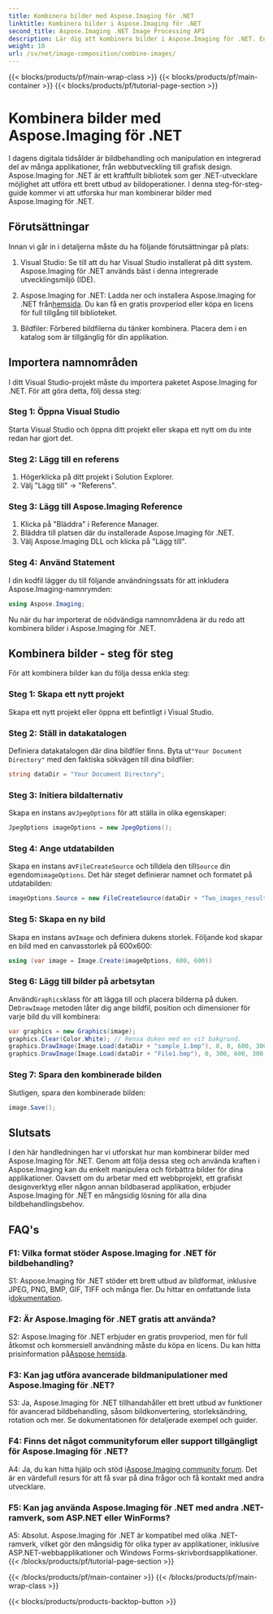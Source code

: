 ```yaml
---
title: Kombinera bilder med Aspose.Imaging för .NET
linktitle: Kombinera bilder i Aspose.Imaging för .NET
second_title: Aspose.Imaging .NET Image Processing API
description: Lär dig att kombinera bilder i Aspose.Imaging för .NET. En steg-för-steg guide till kraftfull bildbehandling.
weight: 10
url: /sv/net/image-composition/combine-images/
---
```


{{< blocks/products/pf/main-wrap-class >}}
{{< blocks/products/pf/main-container >}}
{{< blocks/products/pf/tutorial-page-section >}}

# Kombinera bilder med Aspose.Imaging för .NET

I dagens digitala tidsålder är bildbehandling och manipulation en integrerad del av många applikationer, från webbutveckling till grafisk design. Aspose.Imaging for .NET är ett kraftfullt bibliotek som ger .NET-utvecklare möjlighet att utföra ett brett utbud av bildoperationer. I denna steg-för-steg-guide kommer vi att utforska hur man kombinerar bilder med Aspose.Imaging för .NET. 

## Förutsättningar

Innan vi går in i detaljerna måste du ha följande förutsättningar på plats:

1. Visual Studio: Se till att du har Visual Studio installerat på ditt system. Aspose.Imaging för .NET används bäst i denna integrerade utvecklingsmiljö (IDE).

2.  Aspose.Imaging for .NET: Ladda ner och installera Aspose.Imaging for .NET från[hemsida](https://releases.aspose.com/imaging/net/). Du kan få en gratis provperiod eller köpa en licens för full tillgång till biblioteket.

3. Bildfiler: Förbered bildfilerna du tänker kombinera. Placera dem i en katalog som är tillgänglig för din applikation.

## Importera namnområden

I ditt Visual Studio-projekt måste du importera paketet Aspose.Imaging for .NET. För att göra detta, följ dessa steg:

### Steg 1: Öppna Visual Studio

Starta Visual Studio och öppna ditt projekt eller skapa ett nytt om du inte redan har gjort det.

### Steg 2: Lägg till en referens

1. Högerklicka på ditt projekt i Solution Explorer.
2. Välj "Lägg till" -> "Referens".

### Steg 3: Lägg till Aspose.Imaging Reference

1. Klicka på "Bläddra" i Reference Manager.
2. Bläddra till platsen där du installerade Aspose.Imaging för .NET.
3. Välj Aspose.Imaging DLL och klicka på "Lägg till".

### Steg 4: Använd Statement

I din kodfil lägger du till följande användningssats för att inkludera Aspose.Imaging-namnrymden:

```csharp
using Aspose.Imaging;
```

Nu när du har importerat de nödvändiga namnområdena är du redo att kombinera bilder i Aspose.Imaging för .NET.

## Kombinera bilder - steg för steg

För att kombinera bilder kan du följa dessa enkla steg:

### Steg 1: Skapa ett nytt projekt

Skapa ett nytt projekt eller öppna ett befintligt i Visual Studio.

### Steg 2: Ställ in datakatalogen

 Definiera datakatalogen där dina bildfiler finns. Byta ut`"Your Document Directory"` med den faktiska sökvägen till dina bildfiler:

```csharp
string dataDir = "Your Document Directory";
```

### Steg 3: Initiera bildalternativ

 Skapa en instans av`JpegOptions` för att ställa in olika egenskaper:

```csharp
JpegOptions imageOptions = new JpegOptions();
```

### Steg 4: Ange utdatabilden

 Skapa en instans av`FileCreateSource` och tilldela den till`Source` din egendom`imageOptions`. Det här steget definierar namnet och formatet på utdatabilden:

```csharp
imageOptions.Source = new FileCreateSource(dataDir + "Two_images_result_out.bmp", false);
```

### Steg 5: Skapa en ny bild

 Skapa en instans av`Image` och definiera dukens storlek. Följande kod skapar en bild med en canvasstorlek på 600x600:

```csharp
using (var image = Image.Create(imageOptions, 600, 600))
```

### Steg 6: Lägg till bilder på arbetsytan

 Använd`Graphics`klass för att lägga till och placera bilderna på duken. De`DrawImage` metoden låter dig ange bildfil, position och dimensioner för varje bild du vill kombinera:

```csharp
var graphics = new Graphics(image);
graphics.Clear(Color.White); // Rensa duken med en vit bakgrund.
graphics.DrawImage(Image.Load(dataDir + "sample_1.bmp"), 0, 0, 600, 300); // Första bilden.
graphics.DrawImage(Image.Load(dataDir + "File1.bmp"), 0, 300, 600, 300);    // Andra bilden.
```

### Steg 7: Spara den kombinerade bilden

Slutligen, spara den kombinerade bilden:

```csharp
image.Save();
```

## Slutsats

I den här handledningen har vi utforskat hur man kombinerar bilder med Aspose.Imaging för .NET. Genom att följa dessa steg och använda kraften i Aspose.Imaging kan du enkelt manipulera och förbättra bilder för dina applikationer. Oavsett om du arbetar med ett webbprojekt, ett grafiskt designverktyg eller någon annan bildbaserad applikation, erbjuder Aspose.Imaging för .NET en mångsidig lösning för alla dina bildbehandlingsbehov.

## FAQ's

### F1: Vilka format stöder Aspose.Imaging for .NET för bildbehandling?

 S1: Aspose.Imaging för .NET stöder ett brett utbud av bildformat, inklusive JPEG, PNG, BMP, GIF, TIFF och många fler. Du hittar en omfattande lista i[dokumentation](https://reference.aspose.com/imaging/net/).

### F2: Är Aspose.Imaging för .NET gratis att använda?

 S2: Aspose.Imaging för .NET erbjuder en gratis provperiod, men för full åtkomst och kommersiell användning måste du köpa en licens. Du kan hitta prisinformation på[Aspose hemsida](https://purchase.aspose.com/buy).

### F3: Kan jag utföra avancerade bildmanipulationer med Aspose.Imaging för .NET?

S3: Ja, Aspose.Imaging för .NET tillhandahåller ett brett utbud av funktioner för avancerad bildbehandling, såsom bildkonvertering, storleksändring, rotation och mer. Se dokumentationen för detaljerade exempel och guider.

### F4: Finns det något communityforum eller support tillgängligt för Aspose.Imaging för .NET?

 A4: Ja, du kan hitta hjälp och stöd i[Aspose.Imaging community forum](https://forum.aspose.com/). Det är en värdefull resurs för att få svar på dina frågor och få kontakt med andra utvecklare.

### F5: Kan jag använda Aspose.Imaging för .NET med andra .NET-ramverk, som ASP.NET eller WinForms?

A5: Absolut. Aspose.Imaging för .NET är kompatibel med olika .NET-ramverk, vilket gör den mångsidig för olika typer av applikationer, inklusive ASP.NET-webbapplikationer och Windows Forms-skrivbordsapplikationer.
{{< /blocks/products/pf/tutorial-page-section >}}

{{< /blocks/products/pf/main-container >}}
{{< /blocks/products/pf/main-wrap-class >}}

{{< blocks/products/products-backtop-button >}}
